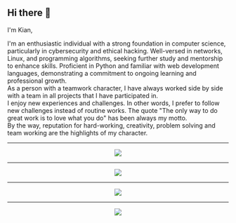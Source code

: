 ## Hi there 👋

I'm Kian,

I'm an enthusiastic individual with a strong foundation in computer science, particularly in cybersecurity and ethical hacking. Well-versed in networks, Linux, and programming algorithms, seeking further study and mentorship to enhance skills. Proficient in Python and familiar with web development languages, demonstrating a commitment to ongoing learning and professional growth.<br>
As a person with a teamwork character, I have always worked side by side with a team in all projects that I have participated in.<br>
I enjoy new experiences and challenges. In other words, I prefer to follow new challenges instead of routine works. The quote "The only way to do great work is to love what you do" has been always my motto.<br>
By the way, reputation for hard-working, creativity, problem solving and team working are the highlights of my character.

-------------------------------------

<div align="center">
  <img src="https://github-profile-trophy.vercel.app/?username=kianbaradaran&column=5&theme=darkhub&margin-w=15&margin-h=15"/>
</div>

-------------------------------------

<div align="center"><img src="https://github-profile-summary-cards.vercel.app/api/cards/profile-details?username=kianbaradaran&theme=github_dark"/></div>

-------------------------------------
<div align="center">
  <img src="https://github-readme-stats-eight-weld-55.vercel.app/api?username=kianbaradaran&count_private=true&include_all_commits=true&theme=github_dark&show_icons=true&custom_title=Stats&show=reviews,prs_merged,prs_merged_percentage)" />
</div>

-------------------------------------

  <div align="center">
    <img src="https://github-readme-stats-eight-weld-55.vercel.app/api/top-langs/?username=kianbaradaran&layout=compact&count_private=true&include_all_commits=true&theme=github_dark&show_icons=true&size_weight=0.5&count_weight=0.5&langs_count=6" />
</div>
<!--
kianbaradaran/kianbaradaran is a ✨ special ✨ repository because its `README.md` (this file) appears on your GitHub profile.

Here are some ideas to get you started:

- 🔭 I’m currently working on bug-hunting and cybersecurity
- 🌱 I’m currently learning French
- 👯 I’m looking to collaborate on cybersecurity and web development projects
- 🤔 I’m looking for help with finding a mentor in cybersecurity
- 💬 Ask me about Linux, cybersecurity, Python, English, research & development, web development, software troubleshooting, system security, restaurant experience, computer skills, virtualization
- 📫 How to reach me: kian.baradaran@yahoo.com or 0912 813 1755
- 😄 Pronouns: He/Him
- ⚡ Fun fact: I'm a self-taught hacker and a decorator and architect in charge of contract
-->
